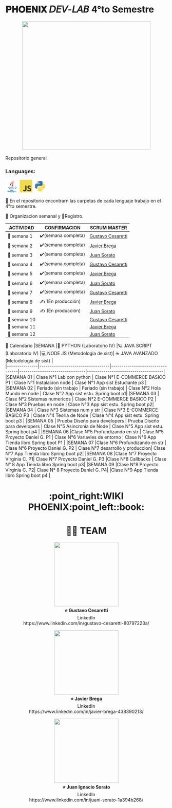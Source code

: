 # 𝐏𝐇𝐎𝐄𝐍𝐈𝐗 𝘋𝘌𝘝-𝘓𝘈𝘉  4°to Semestre
<p align="center">
  <img src="https://media.giphy.com/media/yoGoJGSioqhkEqeVrE/giphy-downsized-large.gif" width="400" height="400" />
</p>


 Repositorio general                                                                                                                                                     
<h3 align="left">Languages:</h3>
<p align="left"> <a href="https://www.java.com" target="_blank" rel="noreferrer"> <img src="https://raw.githubusercontent.com/devicons/devicon/master/icons/java/java-original.svg" alt="java" width="40" height="40"/> </a> <a href="https://developer.mozilla.org/en-US/docs/Web/JavaScript" target="_blank" rel="noreferrer"> <img src="https://raw.githubusercontent.com/devicons/devicon/master/icons/javascript/javascript-original.svg" alt="javascript" width="40" height="40"/> </a> <a href="https://www.python.org" target="_blank" rel="noreferrer"> <img src="https://raw.githubusercontent.com/devicons/devicon/master/icons/python/python-original.svg" alt="python" width="40" height="40"/> </a> </p>

📁 En el repositorio encontrarn las carpetas de cada lenguaje trabajo en el 4°to semestre.





📆 Organizacion semanal y 📝Registro.

| ACTIVIDAD    | CONFIRMACION           |   SCRUM MASTER  |
|------------- | -----------------------|-----------------|
| 📍  semana 1  | ✔️(semana completa)   |  [Gustavo Cesaretti](https://github.com/Guzce) |
| 📍  semana 2  | ✔️(semana completa)   |  [Javier Brega](https://github.com/javierbrega) |
| 📍  semana 3	 |  ✔️(semana completa)  |[Juan Sorato](https://github.com/Juanisorato21)| 
| 📍  semana 4	 |  ✔️(semana completa)  |[Gustavo Cesaretti](https://github.com/Guzce) |
| 📍  semana 5  |  ✔️(semana completa)  |[Javier Brega](https://github.com/javierbrega) |
| 📍  semana 6  |  ✔️(semana completa)  |[Juan Sorato](https://github.com/Juanisorato21)| 
| 📍  semana 7  |✔️(semana completa)  |[Gustavo Cesaretti](https://github.com/Guzce) |
| 📍  semana 8  |   ✍️ (En producción) |[Javier Brega](https://github.com/javierbrega) |
| 📍  semana 9  |   ✍️  (En producción) |[Juan Sorato](https://github.com/Juanisorato21)| 
| 📍  semana 10 |                       |[Gustavo Cesaretti](https://github.com/Guzce) |
| 📍  semana 11 |                       |[Javier Brega](https://github.com/javierbrega) |
| 📍  semana 12 |                       |[Juan Sorato](https://github.com/Juanisorato21)| 

📅 Calendario
|SEMANA         |🐍 PYTHON  (Laboratorio IV)      |🪐 JAVA SCRIPT (Laboratorio IV) |💻 NODE JS (Metodologia de sist)| ☕ JAVA AVANZADO (Metodologia de sist) |    
|---------------|----------------------------------|---------------------------------|--------------------------------|-------------------------------------|
|SEMANA 01      | Clase N°1 Lab con python         | Clase N°1 E-COMMERCE BASICO P1  | Clase N°1 Instalacion node     | Clase N°1 App sist Estudiante p3   |
|SEMANA 02      | Feriado (sin trabajo             | Feriado (sin trabajo)           | Clase N°2 Hola Mundo en node   | Clase N°2 App sist estu. Spring boot p1|
|SEMANA 03      | Clase N°2 Sistemas numericos     | Clase N°2 E-COMMERCE BASICO P2  | Clase N°3 Pruebas en node      | Clase N°3 App sist estu. Spring boot p2|
|SEMANA 04      | Clase N°3 Sistemas num y str     | Clase N°3 E-COMMERCE BASICO P3  | Clase N°4 Teoria de Node       | Clase N°4 App sist estu. Spring boot p3 |
|SEMANA 05      | Prueba Diseño para developers    | Prueba Diseño para developers   | Clase N°5 Asincronia de Node   | Clase N°5 App sist estu. Spring boot p4 |
|SEMANA 06      |Clase N°5 Profundizando en str    | Clase N°5 Proyecto Daniel G. P1 | Clase N°6 Variavles de entorno | Clase N°6 App Tienda libro Spring boot P1 |
|SEMANA 07      |Clase N°6 Profundizando en str    | Clase N°6 Proyecto Daniel G. P2 | Clase N°7 desarrollo y produccion| Clase N°7 App Tienda libro Spring boot p2|
|SEMANA 08      |Clase N°7  Proyecto Virginia C. P1| Clase N°7 Proyecto Daniel G. P3 |Clase N°8 Callbacks              | Clase N° 8 App Tienda libro Spring boot p3|
|SEMANA 09      |Clase N°8  Proyecto Virginia C. P2| Clase N° 8 Proyecto Daniel G. P4|                                 |Clase N°9 App Tienda libro Spring boot p4  |

<h1 align="center">:point_right:WIKI PHOENIX:point_left::book:</h1>

<h1 align="center">👨‍💻 TEAM</h1>   



<p align="center">
  <img src="https://github.com/CodeSystem2022/Phoenix_DevLab_4Semestre/assets/80373813/986dc4c7-978b-4680-ba17-e1d95c362f0f" width="200" height="200" />
  <br><strong>⭐ Gustavo Cesaretti</strong><br>LinkedIn<br>https://www.linkedin.com/in/gustavo-cesaretti-80797223a/
</p>

<p align="center">
  <img src="https://github.com/CodeSystem2022/Phoenix_DevLab_4Semestre/assets/80373813/83308616-3022-44c2-8e51-23420fcd8ee1" width="200" height="200" />
  <br><strong>⭐ Javier Brega</strong><br>LinkedIn<br>https://www.linkedin.com/in/javier-brega-438390213/
</p>

<p align="center">
  <img src="https://github.com/CodeSystem2022/Phoenix_DevLab_4Semestre/assets/80373813/a8dfbeb2-ca49-468a-a164-151eabaa08cb" width="200" height="200" />
  <br><strong>⭐ Juan Ignacio Sorato</strong><br>LinkedIn<br>https://www.linkedin.com/in/juani-sorato-1a394b268/
</p>

